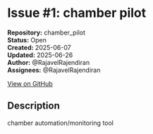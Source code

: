 # Issue #1: chamber pilot

**Repository:** chamber_pilot  
**Status:** Open  
**Created:** 2025-06-07  
**Updated:** 2025-06-26  
**Author:** @RajavelRajendiran  
**Assignees:** @RajavelRajendiran  

[View on GitHub](https://github.com/Simtestlab/chamber_pilot/issues/1)

## Description

chamber automation/monitoring tool